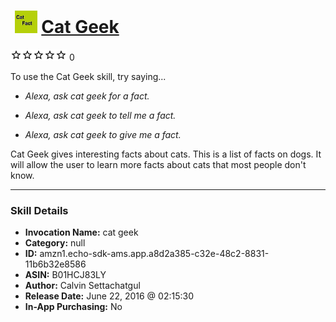 # &nbsp;<img src="skill_icon" alt="Cat Geek icon" width="36"> [Cat Geek](http://alexa.amazon.com/#skills/amzn1.echo-sdk-ams.app.a8d2a385-c32e-48c2-8831-11b6b32e8586)
![0 stars](../../images/ic_star_border_black_18dp_1x.png)![0 stars](../../images/ic_star_border_black_18dp_1x.png)![0 stars](../../images/ic_star_border_black_18dp_1x.png)![0 stars](../../images/ic_star_border_black_18dp_1x.png)![0 stars](../../images/ic_star_border_black_18dp_1x.png) 0

To use the Cat Geek skill, try saying...

* *Alexa, ask cat geek for a fact.*

* *Alexa, ask cat geek to tell me a fact.*

* *Alexa, ask cat geek to give me a fact.*

Cat Geek gives interesting facts about cats.  This is a list of facts on dogs.  It will allow the user to learn more facts about cats that most people don't know.

***

### Skill Details

* **Invocation Name:** cat geek
* **Category:** null
* **ID:** amzn1.echo-sdk-ams.app.a8d2a385-c32e-48c2-8831-11b6b32e8586
* **ASIN:** B01HCJ83LY
* **Author:** Calvin Settachatgul
* **Release Date:** June 22, 2016 @ 02:15:30
* **In-App Purchasing:** No

